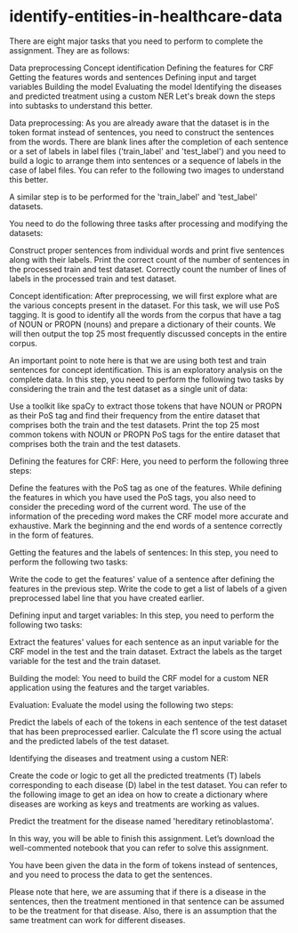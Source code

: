 # identify-entities-in-healthcare-data

There are eight major tasks that you need to perform to complete the assignment. They are as follows:

Data preprocessing
Concept identification
Defining the features for CRF
Getting the features words and sentences
Defining input and target variables
Building the model
Evaluating the model
Identifying the diseases and predicted treatment using a custom NER
Let's break down the steps into subtasks to understand this better.

 

Data preprocessing: As you are already aware that the dataset is in the token format instead of sentences, you need to construct the sentences from the words. There are blank lines after the completion of each sentence or a set of labels in label files ('train_label' and 'test_label') and you need to build a logic to arrange them into sentences or a sequence of labels in the case of label files. You can refer to the following two images to understand this better.

 



 

A similar step is to be performed for the 'train_label' and 'test_label' datasets.
 



 

You need to do the following three tasks after processing and modifying the datasets:

Construct proper sentences from individual words and print five sentences along with their labels.
Print the correct count of the number of sentences in the processed train and test dataset.
Correctly count the number of lines of labels in the processed train and test dataset.
 

Concept identification: After preprocessing, we will first explore what are the various concepts present in the dataset. For this task, we will use PoS tagging. It is good to identify all the words from the corpus that have a tag of NOUN or PROPN (nouns) and prepare a dictionary of their counts. We will then output the top 25 most frequently discussed concepts in the entire corpus.

 

An important point to note here is that we are using both test and train sentences for concept identification. This is an exploratory analysis on the complete data. In this step, you need to perform the following two tasks by considering the train and the test dataset as a single unit of data:

Use a toolkit like spaCy to extract those tokens that have NOUN or PROPN as their PoS tag and find their frequency from the entire dataset that comprises both the train and the test datasets.
Print the top 25 most common tokens with NOUN or PROPN PoS tags for the entire dataset that comprises both the train and the test datasets.

Defining the features for CRF: Here, you need to perform the following three steps:

Define the features with the PoS tag as one of the features.
While defining the features in which you have used the PoS tags, you also need to consider the preceding word of the current word. The use of the information of the preceding word makes the CRF model more accurate and exhaustive.
Mark the beginning and the end words of a sentence correctly in the form of features.
 

Getting the features and the labels of sentences: In this step, you need to perform the following two tasks:

Write the code to get the features' value of a sentence after defining the features in the previous step.
Write the code to get a list of labels of a given preprocessed label line that you have created earlier.
 

Defining input and target variables: In this step, you need to perform the following two tasks:

Extract the features' values for each sentence as an input variable for the CRF model in the test and the train dataset.
Extract the labels as the target variable for the test and the train dataset.
 

Building the model: You need to build the CRF model for a custom NER application using the features and the target variables.

 

Evaluation: Evaluate the model using the following two steps:

Predict the labels of each of the tokens in each sentence of the test dataset that has been preprocessed earlier.
Calculate the f1 score using the actual and the predicted labels of the test dataset.
 

Identifying the diseases and treatment using a custom NER: 

Create the code or logic to get all the predicted treatments (T) labels corresponding to each disease (D) label in the test dataset. You can refer to the following image to get an idea on how to create a dictionary where diseases are working as keys and treatments are working as values.
 



 

Predict the treatment for the disease named 'hereditary retinoblastoma'.

In this way, you will be able to finish this assignment. Let’s download the well-commented notebook that you can refer to solve this assignment.

 

You have been given the data in the form of tokens instead of sentences, and you need to process the data to get the sentences. 

 

Please note that here, we are assuming that if there is a disease in the sentences, then the treatment mentioned in that sentence can be assumed to be the treatment for that disease. Also, there is an assumption that the same treatment can work for different diseases.
